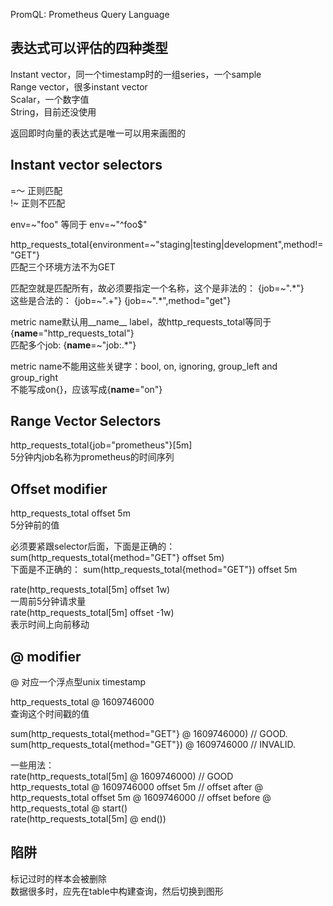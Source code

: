 PromQL: Prometheus Query Language

## 表达式可以评估的四种类型

Instant vector，同一个timestamp时的一组series，一个sample  
Range vector，很多instant vector  
Scalar，一个数字值  
String，目前还没使用  

返回即时向量的表达式是唯一可以用来画图的  

## Instant vector selectors

=～ 正则匹配  
!~ 正则不匹配  

env=~"foo" 等同于 env=~"^foo$"

http_requests_total{environment=~"staging|testing|development",method!="GET"}  
匹配三个环境方法不为GET  

匹配空就是匹配所有，故必须要指定一个名称，这个是非法的： {job=~".*"}  
这些是合法的： {job=~".+"}  {job=~".*",method="get"}  

metric name默认用__name__ label，故http_requests_total等同于{__name__="http_requests_total"}  
匹配多个job: {__name__=~"job:.*"}  

metric name不能用这些关键字：bool, on, ignoring, group_left and group_right  
不能写成on{}，应该写成{__name__="on"}  

## Range Vector Selectors

http_requests_total{job="prometheus"}[5m]  
5分钟内job名称为prometheus的时间序列  

## Offset modifier

http_requests_total offset 5m  
5分钟前的值  

必须要紧跟selector后面，下面是正确的： sum(http_requests_total{method="GET"} offset 5m)  
下面是不正确的： sum(http_requests_total{method="GET"}) offset 5m  

rate(http_requests_total[5m] offset 1w)   
一周前5分钟请求量  
rate(http_requests_total[5m] offset -1w)  
表示时间上向前移动  

## @ modifier

@ 对应一个浮点型unix timestamp  

http_requests_total @ 1609746000  
查询这个时间戳的值

sum(http_requests_total{method="GET"} @ 1609746000) // GOOD.  
sum(http_requests_total{method="GET"}) @ 1609746000 // INVALID.  

一些用法：  
rate(http_requests_total[5m] @ 1609746000) // GOOD  
http_requests_total @ 1609746000 offset 5m  // offset after @  
http_requests_total offset 5m @ 1609746000  // offset before @  
http_requests_total @ start()  
rate(http_requests_total[5m] @ end())  

## 陷阱

标记过时的样本会被删除  
数据很多时，应先在table中构建查询，然后切换到图形